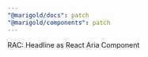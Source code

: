 ```yaml
---
"@marigold/docs": patch
"@marigold/components": patch
---
```


RAC: Headline as React Aria Component
